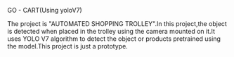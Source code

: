 GO - CART(Using yoloV7)

The project is "AUTOMATED SHOPPING TROLLEY".In this project,the object is detected when placed in the trolley using the camera mounted on it.It uses YOLO V7 algorithm to detect the object or products pretrained using the model.This project is just a prototype.
